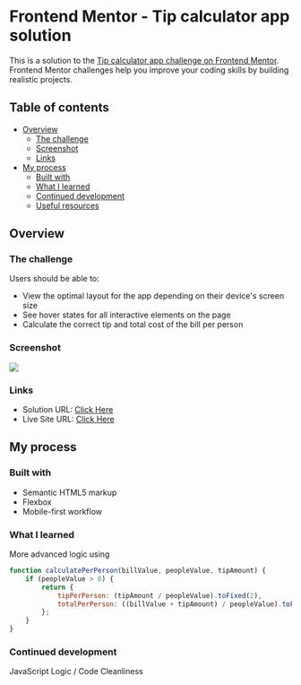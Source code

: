 # Frontend Mentor - Tip calculator app solution

This is a solution to the [Tip calculator app challenge on Frontend Mentor](https://www.frontendmentor.io/challenges/tip-calculator-app-ugJNGbJUX). Frontend Mentor challenges help you improve your coding skills by building realistic projects.

## Table of contents

- [Overview](#overview)
  - [The challenge](#the-challenge)
  - [Screenshot](#screenshot)
  - [Links](#links)
- [My process](#my-process)
  - [Built with](#built-with)
  - [What I learned](#what-i-learned)
  - [Continued development](#continued-development)
  - [Useful resources](#useful-resources)

## Overview

### The challenge

Users should be able to:

- View the optimal layout for the app depending on their device's screen size
- See hover states for all interactive elements on the page
- Calculate the correct tip and total cost of the bill per person

### Screenshot

![](./images/screenshot.jpg)

### Links

- Solution URL: [Click Here](https://www.frontendmentor.io/solutions/tip-calculator-app-vanilla-js-solution-8BJt2rUt4F)
- Live Site URL: [Click Here](https://splendid-semolina-4ee4ac.netlify.app/)

## My process

### Built with

- Semantic HTML5 markup
- Flexbox
- Mobile-first workflow

### What I learned

More advanced logic using

```js
function calculatePerPerson(billValue, peopleValue, tipAmount) {
	if (peopleValue > 0) {
		return {
			tipPerPerson: (tipAmount / peopleValue).toFixed(2),
			totalPerPerson: ((billValue + tipAmount) / peopleValue).toFixed(2)
		};
	}
}
```

### Continued development

JavaScript Logic / Code Cleanliness
